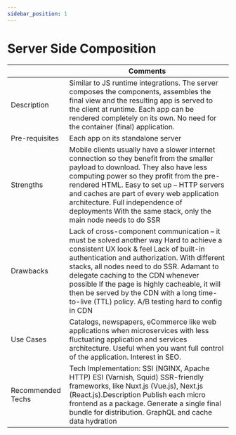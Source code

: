 ```yaml
---
sidebar_position: 1
---
```


# Server Side Composition

|                   | Comments                                                                                                                                                                                                                                                                                                                                                                                                                                         |
|-------------------|--------------------------------------------------------------------------------------------------------------------------------------------------------------------------------------------------------------------------------------------------------------------------------------------------------------------------------------------------------------------------------------------------------------------------------------------------|
| Description       | Similar to JS runtime integrations. The server composes the components, assembles the final view and the resulting app is served to the client at runtime. Each app can be rendered completely on its own. No need for the container (final) application.                                                                                                                                                                                     |
| Pre-requisites    | Each app on its standalone server                                                                                                                                                                                                                                                                                                                                                                                                                |
| Strengths         | Mobile clients usually have a slower internet connection so they benefit from the smaller payload to download. They also have less computing power so they profit from the pre-rendered HTML.  Easy to set up – HTTP servers and caches are part of every web application architecture.  Full independence of deployments With the same stack, only the main node needs to do SSR                                                 |
| Drawbacks         | Lack of cross-component communication – it must be solved another way Hard to achieve a consistent UX look & feel Lack of built-in authentication and authorization. With different stacks, all nodes need to do SSR. Adamant to delegate caching to the CDN whenever possible If the page is highly cacheable, it will then be served by the CDN with a long time-to-live (TTL) policy.  A/B testing hard to config in CDN |
| Use Cases         | Catalogs, newspapers, eCommerce like web applications when microservices with less fluctuating application and services architecture. Useful when you want full control of the application. Interest in SEO.                                                                                                                                                                                                                               |
| Recommended Techs | Tech Implementation:  SSI (NGINX, Apache HTTP) ESI (Varnish, Squid) SSR-friendly frameworks, like Nuxt.js (Vue.js), Next.js (React.js).Description  Publish each micro frontend as a package. Generate a single final bundle for distribution.  GraphQL and cache data hydration                                                                                                                                                  |
